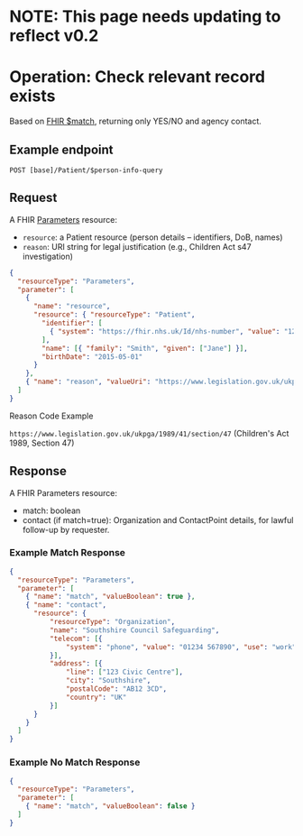 # NOTE: This page needs updating to reflect v0.2

# Operation: Check relevant record exists

Based on [FHIR $match](https://hl7.org/fhir/operation-patient-match.html), returning only YES/NO and agency contact.

## Example endpoint

`POST [base]/Patient/$person-info-query`

## Request

A FHIR [Parameters](https://hl7.org/fhir/parameters.html) resource:
- `resource`: a Patient resource (person details – identifiers, DoB, names)
- `reason`: URI string for legal justification (e.g., Children Act s47 investigation)

```json
{
  "resourceType": "Parameters",
  "parameter": [
    {
      "name": "resource",
      "resource": { "resourceType": "Patient",
        "identifier": [
          { "system": "https://fhir.nhs.uk/Id/nhs-number", "value": "1234567890"}
        ],
        "name": [{ "family": "Smith", "given": ["Jane"] }],
        "birthDate": "2015-05-01"
      }
    },
    { "name": "reason", "valueUri": "https://www.legislation.gov.uk/ukpga/1989/41/section/47" }
  ]
}
```

Reason Code Example

`https://www.legislation.gov.uk/ukpga/1989/41/section/47` (Children's Act 1989, Section 47)


## Response
A FHIR Parameters resource:
- match: boolean
- contact (if match=true): Organization and ContactPoint details, for lawful follow-up by requester.

### Example Match Response
```json
{
  "resourceType": "Parameters",
  "parameter": [
    { "name": "match", "valueBoolean": true },
    { "name": "contact",
      "resource": {
          "resourceType": "Organization",
          "name": "Southshire Council Safeguarding",
          "telecom": [{
              "system": "phone", "value": "01234 567890", "use": "work"
          }],
          "address": [{
              "line": ["123 Civic Centre"],
              "city": "Southshire",
              "postalCode": "AB12 3CD",
              "country": "UK"
          }]
      }
    }
  ]
}
```

### Example No Match Response

```json
{
  "resourceType": "Parameters",
  "parameter": [
    { "name": "match", "valueBoolean": false }
  ]
}
```




